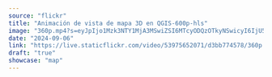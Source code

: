 ```yaml
---
source: "flickr"
title: "Animación de vista de mapa 3D en QGIS-600p-hls"
image: "360p.mp4?s=eyJpIjo1Mzk3NTY1MjA3MSwiZSI6MTcyODQzOTkyNSwicyI6IjU5YjM5NDk2YThhNzA2NjUwYWNkZGNlM2I2YjgzZjI5NTg0MTMyOGQiLCJ2IjoxfQ.mp4"
date: "2024-09-06"
link: "https://live.staticflickr.com/video/53975652071/d3bb774578/360p.mp4?s=eyJpIjo1Mzk3NTY1MjA3MSwiZSI6MTcyODQzOTkyNSwicyI6IjU5YjM5NDk2YThhNzA2NjUwYWNkZGNlM2I2YjgzZjI5NTg0MTMyOGQiLCJ2IjoxfQ"
draft: "true"
showcase: "map"
---
```

